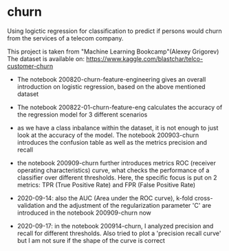 # churn
Using logictic regression for classification to predict if persons would churn from the services of a telecom company.

This project is taken from "Machine Learning Bookcamp"(Alexey Grigorev)
The dataset is available on: https://www.kaggle.com/blastchar/telco-customer-churn

* The notebook 200820-churn-feature-engineering gives an overall introduction on logistic regression, based on the above mentioned dataset
* The notebook 200822-01-churn-feature-eng calculates the accuracy of the regression model for 3 different scenarios
* as we have a class inbalance within the dataset, it is not enough to just look at the accuracy of the model. The notebook 200903-churn introduces the confusion table as well as the metrics precision and recall
* the notebook 200909-churn further introduces metrics ROC (receiver operating characteristics) curve, what checks the performance of a classifier over different thresholds. Here, the specific focus is put on 2 metrics: TPR (True Positive Rate) and FPR (False Positive Rate)

* 2020-09-14: also the AUC (Area under the ROC curve), k-fold cross-validation and the adjustment of the regularization parameter 'C' are introduced in the notebook 200909-churn now

* 2020-09-17: in the notebook 200914-churn, I analyzed precision and recall for different thresholds. Also tried to plot a 'precision recall curve' but I am not sure if the shape of the curve is correct
